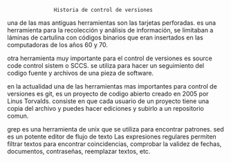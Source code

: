                    Historia de control de versiones
una de las mas antiguas herramientas son las tarjetas perforadas. es una herramienta para la recolección y análisis de información, se limitaban a láminas de cartulina con códigos binarios que eran insertados en las computadoras de los años 60 y 70.

otra herramienta muy importante para el control de versiones es source code control sistem o SCCS. se utiliza para hacer un seguimiento del codigo fuente y archivos de una pieza de software.

en la actualidad una de las herramientas mas importantes para control de versiones es git, es un proyecto de codigo abierto creado en 2005 por Linus Torvalds. consiste en que cada usuario de un proyecto tiene una copia del archivo y puedes hacer ediciones y subirlo a un repositorio comun.

grep es una herramienta de unix que se utiliza para encontrar patrones.
sed es un potente editor de flujo de texto
Las expresiones regulares permiten filtrar textos para encontrar coincidencias, comprobar la validez de fechas, documentos, contraseñas, reemplazar textos, etc.